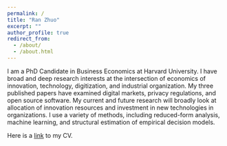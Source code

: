 ```yaml
---
permalink: /
title: "Ran Zhuo"
excerpt: ""
author_profile: true
redirect_from: 
  - /about/
  - /about.html
---
```


I am a PhD Candidate in Business Economics at Harvard University. I have broad and deep research interests at the intersection of economics of innovation, technology, digitization, and industrial organization. My three published papers have examined digital markets, privacy regulations, and open source software. My current and future research will broadly look at allocation of innovation resources and investment in new technologies in organizations. I use a variety of methods, including reduced-form analysis, machine learning, and structural estimation of empirical decision models. 

Here is a [link](https://ranzhuo17.github.io/files/RanZhuo_CV_current.pdf) to my CV.

